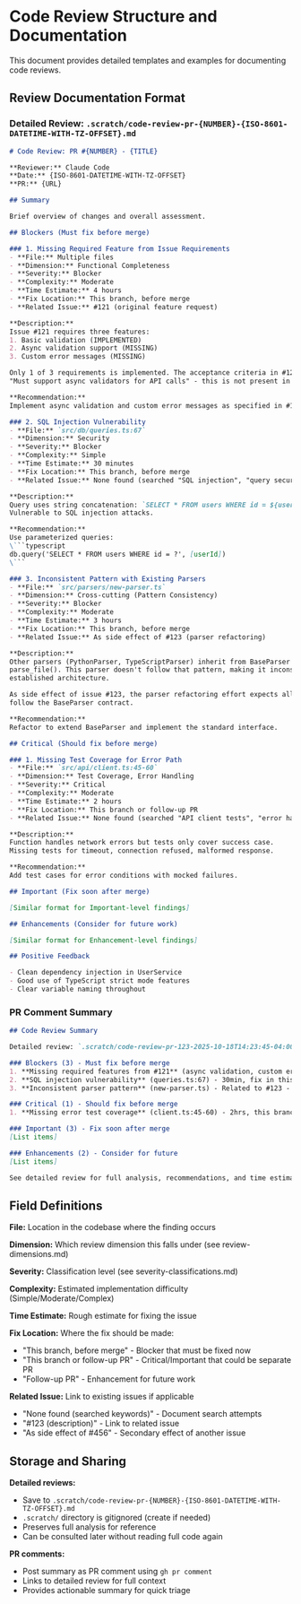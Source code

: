 # Code Review Structure and Documentation

This document provides detailed templates and examples for documenting code reviews.

## Review Documentation Format

### Detailed Review: `.scratch/code-review-pr-{NUMBER}-{ISO-8601-DATETIME-WITH-TZ-OFFSET}.md`

```markdown
# Code Review: PR #{NUMBER} - {TITLE}

**Reviewer:** Claude Code
**Date:** {ISO-8601-DATETIME-WITH-TZ-OFFSET}
**PR:** {URL}

## Summary

Brief overview of changes and overall assessment.

## Blockers (Must fix before merge)

### 1. Missing Required Feature from Issue Requirements
- **File:** Multiple files
- **Dimension:** Functional Completeness
- **Severity:** Blocker
- **Complexity:** Moderate
- **Time Estimate:** 4 hours
- **Fix Location:** This branch, before merge
- **Related Issue:** #121 (original feature request)

**Description:**
Issue #121 requires three features:
1. Basic validation (IMPLEMENTED)
2. Async validation support (MISSING)
3. Custom error messages (MISSING)

Only 1 of 3 requirements is implemented. The acceptance criteria in #121 specifically states:
"Must support async validators for API calls" - this is not present in the implementation.

**Recommendation:**
Implement async validation and custom error messages as specified in #121 before merging.

### 2. SQL Injection Vulnerability
- **File:** `src/db/queries.ts:67`
- **Dimension:** Security
- **Severity:** Blocker
- **Complexity:** Simple
- **Time Estimate:** 30 minutes
- **Fix Location:** This branch, before merge
- **Related Issue:** None found (searched "SQL injection", "query security")

**Description:**
Query uses string concatenation: `SELECT * FROM users WHERE id = ${userId}`
Vulnerable to SQL injection attacks.

**Recommendation:**
Use parameterized queries:
\```typescript
db.query('SELECT * FROM users WHERE id = ?', [userId])
\```

### 3. Inconsistent Pattern with Existing Parsers
- **File:** `src/parsers/new-parser.ts`
- **Dimension:** Cross-cutting (Pattern Consistency)
- **Severity:** Blocker
- **Complexity:** Moderate
- **Time Estimate:** 3 hours
- **Fix Location:** This branch, before merge
- **Related Issue:** As side effect of #123 (parser refactoring)

**Description:**
Other parsers (PythonParser, TypeScriptParser) inherit from BaseParser and implement
parse_file(). This parser doesn't follow that pattern, making it inconsistent with
established architecture.

As side effect of issue #123, the parser refactoring effort expects all parsers to
follow the BaseParser contract.

**Recommendation:**
Refactor to extend BaseParser and implement the standard interface.

## Critical (Should fix before merge)

### 1. Missing Test Coverage for Error Path
- **File:** `src/api/client.ts:45-60`
- **Dimension:** Test Coverage, Error Handling
- **Severity:** Critical
- **Complexity:** Moderate
- **Time Estimate:** 2 hours
- **Fix Location:** This branch or follow-up PR
- **Related Issue:** None found (searched "API client tests", "error handling")

**Description:**
Function handles network errors but tests only cover success case.
Missing tests for timeout, connection refused, malformed response.

**Recommendation:**
Add test cases for error conditions with mocked failures.

## Important (Fix soon after merge)

[Similar format for Important-level findings]

## Enhancements (Consider for future work)

[Similar format for Enhancement-level findings]

## Positive Feedback

- Clean dependency injection in UserService
- Good use of TypeScript strict mode features
- Clear variable naming throughout
```

### PR Comment Summary

```markdown
## Code Review Summary

Detailed review: `.scratch/code-review-pr-123-2025-10-18T14:23:45-04:00.md`

### Blockers (3) - Must fix before merge
1. **Missing required features from #121** (async validation, custom errors) - 4hrs, fix in this branch
2. **SQL injection vulnerability** (queries.ts:67) - 30min, fix in this branch
3. **Inconsistent parser pattern** (new-parser.ts) - Related to #123 - 3hrs, fix in this branch

### Critical (1) - Should fix before merge
1. **Missing error test coverage** (client.ts:45-60) - 2hrs, this branch or follow-up

### Important (3) - Fix soon after merge
[List items]

### Enhancements (2) - Consider for future
[List items]

See detailed review for full analysis, recommendations, and time estimates.
```

## Field Definitions

**File:** Location in the codebase where the finding occurs

**Dimension:** Which review dimension this falls under (see review-dimensions.md)

**Severity:** Classification level (see severity-classifications.md)

**Complexity:** Estimated implementation difficulty (Simple/Moderate/Complex)

**Time Estimate:** Rough estimate for fixing the issue

**Fix Location:** Where the fix should be made:
- "This branch, before merge" - Blocker that must be fixed now
- "This branch or follow-up PR" - Critical/Important that could be separate PR
- "Follow-up PR" - Enhancement for future work

**Related Issue:** Link to existing issues if applicable
- "None found (searched keywords)" - Document search attempts
- "#123 (description)" - Link to related issue
- "As side effect of #456" - Secondary effect of another issue

## Storage and Sharing

**Detailed reviews:**
- Save to `.scratch/code-review-pr-{NUMBER}-{ISO-8601-DATETIME-WITH-TZ-OFFSET}.md`
- `.scratch/` directory is gitignored (create if needed)
- Preserves full analysis for reference
- Can be consulted later without reading full code again

**PR comments:**
- Post summary as PR comment using `gh pr comment`
- Links to detailed review for full context
- Provides actionable summary for quick triage
